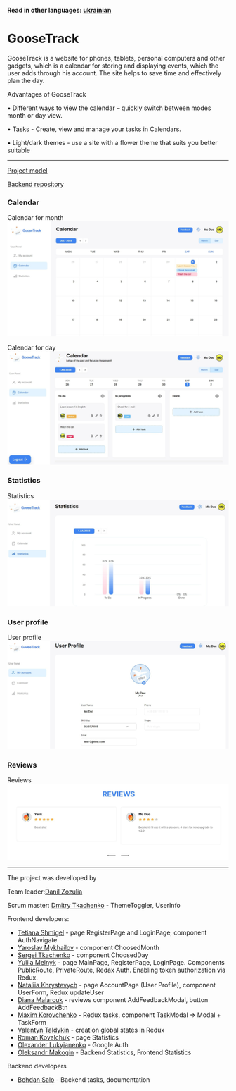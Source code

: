 **Read in other languages: [ukrainian](README.md)**

# GooseTrack

GooseTrack is a website for phones, tablets, personal computers and other
gadgets, which is a calendar for storing and displaying events, which the user
adds through his account. The site helps to save time and effectively plan the
day.

Advantages of GooseTrack

• Different ways to view the calendar – quickly switch between modes month or
day view.

• Tasks - Create, view and manage your tasks in Calendars.

• Light/dark themes - use a site with a flower theme that suits you better
suitable

---

<a href="https://www.figma.com/file/kXtsjq7Tts3YzolUVqgNsp/Goose-Track?type=design&node-id=172-1012&mode=design&t=kZx2aNhGi8r3Pdbw-0">Project
model </a>

<a href="https://github.com/mitrytk/goose-track-api">
Backend repository</a>

### Calendar

Calendar for month ![ChoosedMonth](./assets/calendar-choosed-month.jpg)

Calendar for day ![ChoosedMonth](./assets/calendar-choosed-day.jpg)

### Statistics

Statistics ![Statistics](./assets/statistics.jpg)

### User profile

User profile ![UserProfile](./assets/user-profile.jpg)

### Reviews

Reviews ![Reviews](./assets/reviews.jpg)

---

The project was develloped by

Team leader:<a href="https://github.com/vadrille12">Danil Zozulia</a>

Scrum master: <a href="https://github.com/mitrytk">Dmitry Tkachenko</a> -
ThemeToggler, UserInfo

Frontend developers:

- <a href="https://github.com/TaniaShmigel">Tetiana Shmigel</a> - page
  RegisterPage and LoginPage, component AuthNavigate
- <a href="https://github.com/Yaroslav12002">Yaroslav Mykhailov</a> - component
  ChoosedMonth
- <a href="https://github.com/SergeiTkachenko">Sergei Tkachenko</a> - component
  ChoosedDay
- <a href="https://github.com/MelnykY">Yuliia Melnyk</a> - page MainPage,
  RegisterPage, LoginPage. Components PublicRoute, PrivateRoute, Redax Auth.
  Enabling token authorization via Redux.
- <a href="https://github.com/NatalieUSA">Nataliia Khrystevych</a> - page
  AccountPage (User Profile), component UserForm, Redux updateUser
- <a href="https://github.com/diana1m">Diana Malarcuk</a> - reviews component
  AddFeedbackModal, button AddFeedbackBtn
- <a href="https://github.com/MaxKorovchenko">Maxim Korovchenko</a> - Redux
  tasks, component TaskModal => Modal + TaskForm
- <a href="https://github.com/VlikToldo">Valentyn Taldykin</a> - creation global
  states in Redux
- <a href="https://github.com/romis44">Roman Kovalchuk</a> - page Statistics
- <a href="">Olexander Lukyianenko</a> - Google Auth
- <a href="https://github.com/SashaMak19">Oleksandr Makogin</a> - Backend
  Statistics, Frontend Statistics

Backend developers

- <a href="https://github.com/Pibodee">Bohdan Salo</a> - Backend tasks,
  documentation
